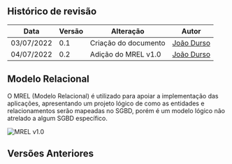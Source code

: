 ## Histórico de revisão

| Data       | Versão | Alteração            | Autor                                     |
| ---------- | ------ | -------------------- | ----------------------------------------- |
| 03/07/2022 | 0.1    | Criação do documento | [João Durso](https://github.com/jvsdurso) |
| 04/07/2022 | 0.2    | Adição do MREL v1.0  | [João Durso](https://github.com/jvsdurso) |

## Modelo Relacional

O MREL (Modelo Relacional) é utilizado para apoiar a implementação das aplicações, apresentando um projeto lógico de como as entidades e relacionamentos serão mapeadas no SGBD, porém é um modelo lógico não atrelado a algum SGBD específico.

![MREL v1.0](./assets/images/MREL/MREL.png)

## Versões Anteriores
